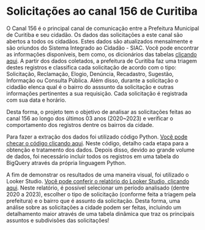 # Solicitações ao canal 156 de Curitiba

O Canal 156 é o principal canal de comunicação entre a Prefeitura Municipal de Curitiba e seu cidadão. Os dados das solicitações a este canal são abertos a todos os cidadãos. Estes dados são atualizados mensalmente e são oriundos do Sistema Integrado ao Cidadão - SIAC. Você pode encontrar as informações disponíveis, bem como, os dicionários das tabelas [clicando aqui](https://www.curitiba.pr.gov.br/dadosabertos/busca/?termo=156). A partir dos dados coletados, a prefeitura de Curitiba faz uma triagem destes registros e classifica cada solicitação de acordo com o tipo: Solicitação, Reclamação, Elogio, Denúncia, Recadastro, Sugestão, Informação ou Consulta Pública. Além disso, durante a solicitação o cidadão elenca qual é o bairro do asssunto da solicitação e outras informações pertinentes a sua requisição. Cada solicitação é registrada com sua data e horário.

  
Desta forma, o projeto tem o objetivo de analisar as solicitações feitas ao canal 156 ao longo dos últimos 03 anos (2020~2023) e verificar o comportamento dos registros dentre os bairros da cidade.


Para fazer a extração dos dados foi utilizado código Python. [Você pode checar o código clicando aqui](https://github.com/FerrazThales/Curitiba156/blob/main/Importar_Dados_e_Carregar_no_meu_Drive_do_Google.ipynb). Neste código, detalho cada etapa para a obtenção e tratamento dos dados. Depois disso, devido ao grande volume de dados, foi necessário incluir todos os registros em uma tabela do BigQuery através da própria linguagem Python.

A fim de demonstrar os resultados de uma maneira visual, foi utilizado o Looker Studio. [Você pode conferir o relatório do Looker Studio, clicando aqui](https://lookerstudio.google.com/reporting/a248b98e-ce46-4132-86e8-e1a7d887c8cf). Neste relatório, é possível selecionar um período analisado (dentre 2020 a 2023), escolher o tipo de solicitação (conforme feita a triagem pela prefeitura) e o bairro que é assunto da solicitação. Desta forma, uma análise sobre as solicitações a cidade podem ser feitas, incluindo um detalhamento maior através de uma tabela dinâmica que traz os principais assuntos e subdivisões das solicitações!
